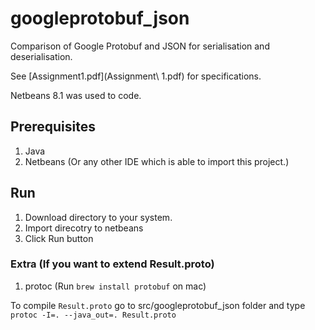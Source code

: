 # googleprotobuf_json

Comparison of Google Protobuf and JSON for serialisation and deserialisation.

See [Assignment1.pdf](Assignment\ 1.pdf) for specifications.

Netbeans 8.1 was used to code.

## Prerequisites
1. Java
2. Netbeans (Or any other IDE which is able to import this project.)

## Run
1. Download directory to your system.
2. Import direcotry to netbeans
3. Click Run button

### Extra (If you want to extend Result.proto)
1. protoc (Run `brew install protobuf` on mac)

To compile `Result.proto` go to src/googleprotobuf_json folder and type `protoc -I=. --java_out=. Result.proto`
